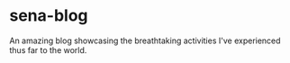 # sena-blog
An amazing blog showcasing the breathtaking activities I've experienced thus far to the world.
